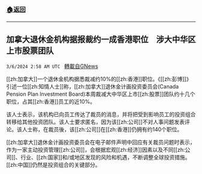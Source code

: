 ###  [:house:返回](README.md)
---


## 加拿大退休金机构据报裁约一成香港职位　涉大中华区上市股票团队
`3/6/2024 2:58 AM UTC ` [轉載自GNews](https://gnews.org/articles/2369008)

[[zh:加拿大]]一个退休金机构据悉裁减约10%的[[zh:香港]]职位。《[[zh:彭博]]》引述一位[[zh:知情人士]]称，[[zh:加拿大]]退休金计画投资委员会(Canada Pension Plan Investment Board)本周裁减大中华区上市[[zh:股票]]团队约十几个职位，占其[[zh:香港]]员工的近10%。

该人士表示，该机构已向员工传达了裁员的消息，并将把受到影响员工的投资组合转移给其他投资团队。该人士要求匿名，因为该[[zh:公司]]不对人事问题发表评论。该人士称，在裁员後，该[[zh:公司]]在[[zh:香港]]仍拥有约140个职位。

[[zh:加拿大]]退休金计画投资委员会在电子邮件声明中回应有关裁员问题时表示，作为一家主动投资管理[[zh:公司]]，会根据宏观[[zh:经济]]因素以及不同[[zh:公司]]、行业、[[zh:国家]]和/或地区发现的风险和机遇，不断调整全球投资措施。[[zh:中国]]仍然是投资组合的关键部分。
